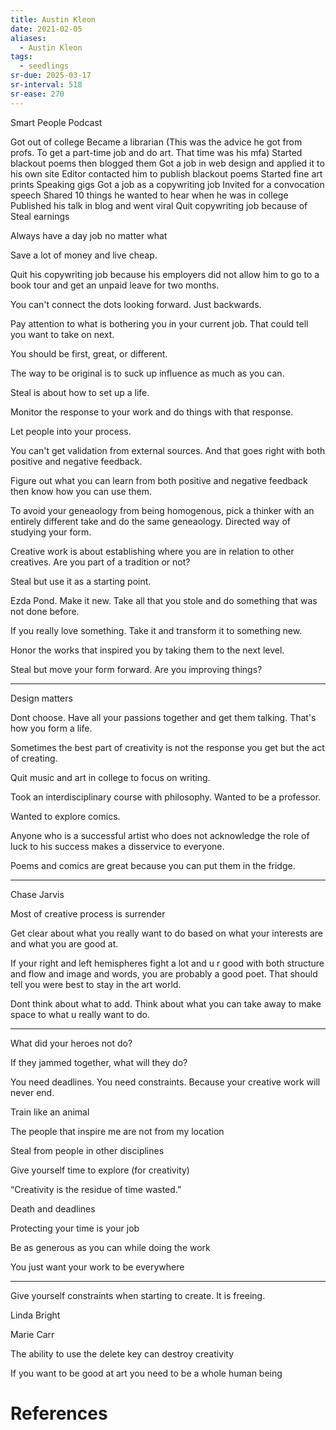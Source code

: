 ```yaml
---
title: Austin Kleon
date: 2021-02-05
aliases:
  - Austin Kleon
tags:
  - seedlings
sr-due: 2025-03-17
sr-interval: 518
sr-ease: 270
---
```

Smart People Podcast

Got out of college
Became a librarian
(This was the advice he got from profs. To get a part-time job and do art. That time was his mfa)
Started blackout poems then blogged them
Got a job in web design and applied it to his own site
Editor contacted him to publish blackout poems
Started fine art prints
Speaking gigs
Got a job as a copywriting job
Invited for a convocation speech
Shared 10 things he wanted to hear when he was in college
Published his talk in blog and went viral
Quit copywriting job because of Steal earnings

Always have a day job no matter what

Save a lot of money and live cheap.

Quit his copywriting job because his employers did not allow him to go to a book tour and get an unpaid leave for two months.

You can't connect the dots looking forward. Just backwards.

Pay attention to what is bothering you in your current job. That could tell you want to take on next.

You should be first, great, or different.

The way to be original is to suck up influence as much as you can.

Steal is about how to set up a life.

Monitor the response to your work and do things with that response.

Let people into your process.

You can't get validation from external sources. And that goes right with both positive and negative feedback.

Figure out what you can learn from both positive and negative feedback then know how you can use them.

To avoid your geneaology from being homogenous, pick a thinker with an entirely different take and do the same geneaology. Directed way of studying your form.

Creative work is about establishing where you are in relation to other creatives. Are you part of a tradition or not?

Steal but use it as a starting point.

Ezda Pond. Make it new. Take all that you stole and do something that was not done before.

If you really love something. Take it and transform it to something new.

Honor the works that inspired you by taking them to the next level.

Steal but move your form forward. Are you improving things?

---
Design matters

Dont choose. Have all your passions together and get them talking. That's how you form a life.

Sometimes the best part of creativity is not the response you get but the act of creating.

Quit music and art in college to focus on writing.

Took an interdisciplinary course with philosophy. Wanted to be a professor.

Wanted to explore comics.

Anyone who is a successful artist who does not acknowledge the role of luck to his success makes a disservice to everyone.

Poems and comics are great because you can put them in the fridge.


---
Chase Jarvis

Most of creative process is surrender

Get clear about what you really want to do based on what your interests are and what you are good at.

If your right and left hemispheres fight a lot and u r good with both structure and flow and image and words, you are probably a good poet. That should tell you were best to stay in the art world.

Dont think about what to add. Think about what you can take away to make space to what u really want to do.

---

What did your heroes not do?

If they jammed together, what will they do?

You need deadlines. You need constraints. Because your creative work will never end.

Train like an animal

The people that inspire me are not from my location

Steal from people in other disciplines

Give yourself time to explore (for creativity)

“Creativity is the residue of time wasted.”

Death and deadlines

Protecting your time is your job

Be as generous as you can while doing the work

You just want your work to be everywhere

---

Give yourself constraints when starting to create. It is freeing.

Linda Bright

Marie Carr

The ability to use the delete key can destroy creativity

If you want to be good at art you need to be a whole human being

# References


